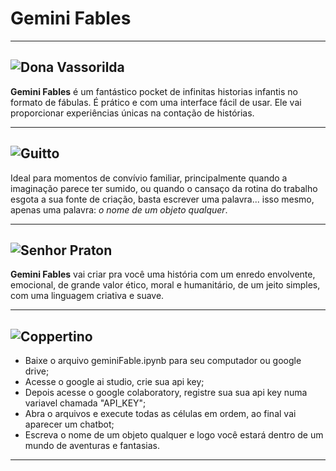 # Gemini Fables

---
![Dona Vassorilda](vassorilda.png)
---

**Gemini Fables** é um fantástico pocket de infinitas historias infantis no formato de fábulas. É prático e com uma interface fácil de usar. Ele vai proporcionar experiências únicas na contação de histórias.

---
![Guitto](guitto.png)
---

Ideal para momentos de convívio familiar, principalmente quando a imaginação parece ter sumido, ou quando o cansaço da rotina do trabalho esgota a sua fonte de criação, basta escrever uma palavra... isso mesmo, apenas uma palavra: *o nome de um objeto qualquer*.

---
![Senhor Praton](praton.png)
---

**Gemini Fables** vai criar pra você uma história com um enredo envolvente, emocional, de grande valor ético, moral e humanitário, de um jeito simples, com uma linguagem criativa e suave.

---
![Coppertino](copertino.png)
---

- Baixe o arquivo geminiFable.ipynb para seu computador ou google drive;
- Acesse o google ai studio, crie sua api key;
- Depois acesse o google colaboratory, registre sua sua api key numa variavel chamada "API_KEY";
- Abra o arquivos e execute todas as células em ordem, ao final vai aparecer um chatbot;
- Escreva o nome de um objeto qualquer e logo você estará dentro de um mundo de aventuras e fantasias.

---

